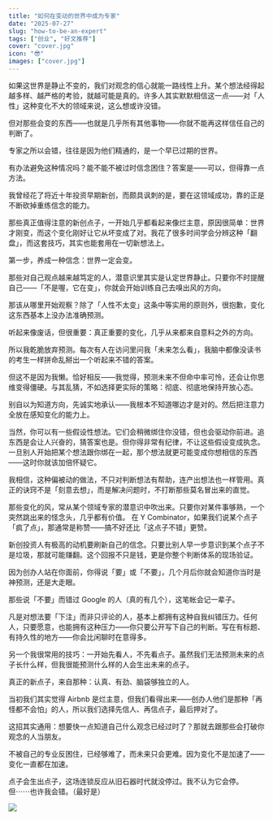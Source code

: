```yaml
---
title: "如何在变动的世界中成为专家"
date: "2025-07-27"
slug: "how-to-be-an-expert"
tags: ["创业", "好文推荐"]
cover: "cover.jpg"
icon: "😎"
images: ["cover.jpg"]
---
```

如果这世界是静止不变的，我们对观念的信心就能一路线性上升。某个想法经得起越多样、越严格的考验，就越可能是真的。许多人其实默默相信这一点——对「人性」这种变化不大的领域来说，这么想或许没错。



但对那些会变的东西——也就是几乎所有其他事物——你就不能再这样信任自己的判断了。



专家之所以会错，往往是因为他们精通的，是一个早已过期的世界。



有办法避免这种情况吗？能不能不被过时信念困住？答案是——可以，但得靠一点方法。



我曾经花了将近十年投资早期新创，而颇具讽刺的是，要在这领域成功，靠的正是不断砍掉重练信念的能力。



那些真正值得注意的新创点子，一开始几乎都看起来像烂主意，原因很简单：世界才刚变，而这个变化刚好让它从坏变成了对。我花了很多时间学会分辨这种「翻盘」，而这套技巧，其实也能套用在一切新想法上。



第一步，养成一种信念：世界一定会变。



那些对自己观点越来越笃定的人，潜意识里其实是认定世界静止。只要你不时提醒自己——「不是喔，它在变」，你就会开始训练自己去嗅出风的方向。



那该从哪里开始观察？除了「人性不太变」这条中等实用的原则外，很抱歉，变化这东西基本上没办法准确预测。



听起来像废话，但很重要：真正重要的变化，几乎从来都来自意料之外的方向。



所以我乾脆放弃预测。每次有人在访问里问我「未来怎么看」，我脑中都像没读书的考生一样拼命乱掰出一个听起来不错的答案。



但这不是因为我懒。恰好相反——我觉得，预测未来不但命中率可怜，还会让你思维变得僵硬。与其乱猜，不如选择更实际的策略：彻底、彻底地保持开放心态。



别自以为知道方向，先诚实地承认——我根本不知道哪边才是对的。然后把注意力全放在感知变化的能力上。



当然，你可以有一些假设性想法。它们会稍微绑住你没错，但也会驱动你前进。追东西是会让人兴奋的，猜答案也是。但你得非常有纪律，不让这些假设变成执念。
一旦别人开始把某个想法跟你绑在一起，那个想法就更可能变成你想相信的东西——这时你就该加倍怀疑它。



我相信，这种偏被动的做法，不只对判断想法有帮助，连产出想法也一样管用。真正的诀窍不是「刻意去想」，而是解决问题时，不打断那些莫名冒出来的直觉。



那些变化的风，常从某个领域专家的潜意识中吹出来。只要你对某件事够熟，一个突然跳出来的怪念头，几乎都有价值。
在 Y Combinator，如果我们说某个点子「疯了点」，那通常是称赞——搞不好还比「这点子不错」更赞。



新创投资人有极高的动机要刷新自己的信念。只要比别人早一步意识到某个点子不是垃圾，那就可能赚翻。这个回报不只是钱，更是你整个判断体系的现场验证。



因为创办人站在你面前，你得说「要」或「不要」，几个月后你就会知道你当时是神预测，还是大走眼。



那些说「不要」而错过 Google 的人（真的有几个），这笔帐会记一辈子。



凡是对想法要「下注」而非只评论的人，基本上都拥有这种自我纠错压力。任何人，只要愿意，也能拥有这种压力——你只要公开写下自己的判断。写在有标题、有持久性的地方——你会比闲聊时在意得多。



另一个我很常用的技巧：一开始先看人，不先看点子。虽然我们无法预测未来的点子长什么样，但我很能预测什么样的人会生出未来的点子。



真正的新点子，来自那种：认真、有劲、脑袋够独立的人。



当初我们其实觉得 Airbnb 是烂主意，但我们看得出来——创办人他们是那种「再怪都不会怕」的人，所以我们选择先信人、再信点子，最后押对了。



这招其实通用：想要快一点知道自己什么观念已经过时了？那就去跟那些会打破你观念的人当朋友。



不被自己的专业反困住，已经够难了，而未来只会更难。因为变化不是加速了——变化一直都在加速。



点子会生出点子，这场连锁反应从旧石器时代就没停过。我不认为它会停。
但⋯⋯也许我会错。（最好是）




![](https://prod-files-secure.s3.us-west-2.amazonaws.com/112d0858-5090-4d34-a606-b75eb8d65fd2/46476355-9cf3-4e99-9b7a-3531bc426380/1000202064.png?X-Amz-Algorithm=AWS4-HMAC-SHA256&X-Amz-Content-Sha256=UNSIGNED-PAYLOAD&X-Amz-Credential=ASIAZI2LB4666FTCR6OC%2F20250728%2Fus-west-2%2Fs3%2Faws4_request&X-Amz-Date=20250728T123233Z&X-Amz-Expires=3600&X-Amz-Security-Token=IQoJb3JpZ2luX2VjEGQaCXVzLXdlc3QtMiJHMEUCIEaSaaA60YsP11xp1Nt2UER9uEhTTACahABHeyqktZqbAiEAjBl4zYwHLr4jqIPOJ%2FCUIjhq8Z00Tte9x2qcs%2Bde69oqiAQIjf%2F%2F%2F%2F%2F%2F%2F%2F%2F%2FARAAGgw2Mzc0MjMxODM4MDUiDMpSVFpFQMNWkz5uCCrcA1hsWvFCEWYQilFhCQp8eAhq3Jvvt%2BUt9JircwH8zbwUbpHdNNy8apgT%2FbXBFMiFYkYDcGuggQcLlLPiCzTp6EBMu%2B%2FgyXKwEZ1jUWaPDZKBY33%2FxW4IiZp%2Fg7t0eg78Y2kt6DEiE5wbfCku%2BbqZJizkLwTx1HLYjQg57lTJ8iyMjY8d3nOX53bK8p5b8exIaHvIY2F5b6d%2BgZFlKqv5fiTHhhawbp%2FIKhVHipaRWI%2Fos9r1Zkv7j4IhBR%2BmFhBPcsK7gY7baeDCbLgjUyKFl2IpEXRH3SK8tzr9EresGQY2LvqOcxT1tFjjFlOdMf8ZUVCUZ7MoBwLovaeQtKAmhLSM24vFAkYqzk5ZJxHNlrHU6i6ZUlByeei4D37kXnnpSaN9fQ%2FRAkNtG67QRlAwJ8UZc%2BMaUSmDPAk6hV6kbS%2Bc1IVY5aBX9eh%2FhixHupL3%2FpaCHFVWI6th15ILF%2B00bjGba%2BKdw5BhNLX2iGrDOYYYyf4e%2F915j8oA3EMd1ZCGo0cTH1WVzz5%2BbAIjUKtu2z4WWmnW8BrhI0%2FxZuU7qEGB%2F1o%2BM3gS9vJGGtAwk2H7bsjjG%2BXNukAnl5hX0gcocek1dKRy3JJKCbZMWTeudfiqSEN3VuoKe46y6sToMKS9ncQGOqUBRHKJG7EW0IpdqkVX7VGdbXZOTO9X42TdwZquasV9WKbdpgMgqnCkRyJ9Q9iC6kRrTg57cGVHsOEApTz86ReBNYa8pY3uC5VTZBXdxyXuydk133JlyD6Q9Qve3mT%2BYujrgVQVi1h%2FS7fnmR4BVS5d7CEldA5K%2FbORn4buEzY0XOeAhNkQRKIXMx51vu7X8I%2BacD3pFjeD8u63NOUlvNaS%2BAvGToge&X-Amz-Signature=8b0abdbf63730538f5a0420a64b4ed0ae417ccbbe6f5f8fdaa9e99b7affa965f&X-Amz-SignedHeaders=host&x-amz-checksum-mode=ENABLED&x-id=GetObject)


